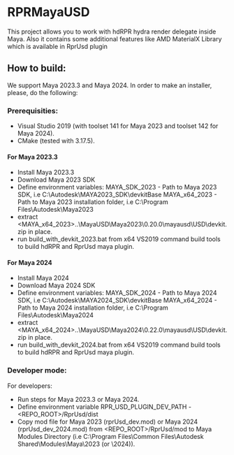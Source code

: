 # RPRMayaUSD
This project allows you to work with hdRPR hydra render delegate inside Maya. Also it contains some additional features like AMD MaterialX Library which is available in RprUsd plugin

## How to build:
We support Maya 2023.3 and Maya 2024. In order to make an installer, please, do the following:
### Prerequisities:
 - Visual Studio 2019 (with toolset 141 for Maya 2023 and toolset 142 for Maya 2024).
 - CMake (tested with 3.17.5).

#### For Maya 2023.3
 - Install Maya 2023.3
 - Download Maya 2023 SDK
 - Define environment variables:
     MAYA_SDK_2023 - Path to Maya 2023 SDK, i.e C:\Autodesk\MAYA2023_SDK\devkitBase
     MAYA_x64_2023 - Path to Maya 2023 installation folder, i.e C:\Program Files\Autodesk\Maya2023
 - extract <MAYA_x64_2023>\..\MayaUSD\Maya2023\0.20.0\mayausd\USD\devkit.zip in place.
 - run build_with_devkit_2023.bat from x64 VS2019 command build tools to build hdRPR and RprUsd maya plugin.
 
#### For Maya 2024
 - Install Maya 2024
 - Download Maya 2024 SDK
 - Define environment variables:
     MAYA_SDK_2024 - Path to Maya 2024 SDK, i.e C:\Autodesk\MAYA2024_SDK\devkitBase
     MAYA_x64_2024 - Path to Maya 2024 installation folder, i.e C:\Program Files\Autodesk\Maya2024
 - extract <MAYA_x64_2024>\..\MayaUSD\Maya2024\0.22.0\mayausd\USD\devkit.zip in place.
 - run build_with_devkit_2024.bat from x64 VS2019 command build tools to build hdRPR and RprUsd maya plugin.
 
 ### Developer mode:
 For developers: 
  - Run steps for Maya 2023.3 or Maya 2024.
  - Define environment variable RPR_USD_PLUGIN_DEV_PATH - <REPO_ROOT>/RprUsd/dist
  - Copy mod file for Maya 2023 (rprUsd_dev.mod) or Maya 2024 (rprUsd_dev_2024.mod) from <REPO_ROOT>/RprUsd/mod to Maya Modules Directory (i.e C:\Program Files\Common Files\Autodesk Shared\Modules\Maya\2023 (or \2024)).

